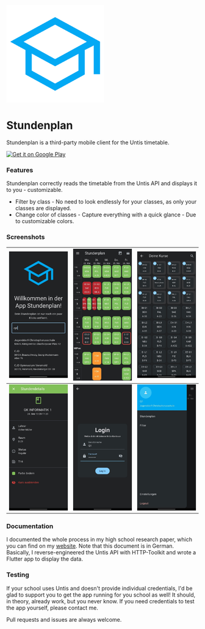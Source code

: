 <img src="https://raw.githubusercontent.com/Lasslos/your_schedule/main/assets/school_blue.png" alt="Icon" width="256">

# Stundenplan

Stundenplan is a third-party mobile client for the Untis timetable.

<a href="https://play.google.com/store/apps/details?id=eu.laslo_hauschild.your_schedule&utm_source=github&utm_campaign=badge"><img alt="Get it on Google Play" src="https://play.google.com/intl/en_us/badges/static/images/badges/en_badge_web_generic.png" height="80"/></a>

### Features

Stundenplan correctly reads the timetable from the Untis API and displays it to you - customizable.

- Filter by class - No need to look endlessly for your classes, as only your classes are displayed.
- Change color of classes - Capture everything with a quick glance - Due to customizable colors.

### Screenshots

| <img src="https://raw.githubusercontent.com/Lasslos/your_schedule/main/assets/store_listing/screenshots/1.jpg" alt="Screenshot 1"> | <img src="https://raw.githubusercontent.com/Lasslos/your_schedule/main/assets/store_listing/screenshots/2.jpg" alt="Screenshot 2"> | <img src="https://raw.githubusercontent.com/Lasslos/your_schedule/main/assets/store_listing/screenshots/3.jpg" alt="Screenshot 3"> |
|------------------------------------------------------------------------------------------------------------------------------------|------------------------------------------------------------------------------------------------------------------------------------|------------------------------------------------------------------------------------------------------------------------------------|
| <img src="https://raw.githubusercontent.com/Lasslos/your_schedule/main/assets/store_listing/screenshots/4.jpg" alt="Screenshot 4"> | <img src="https://raw.githubusercontent.com/Lasslos/your_schedule/main/assets/store_listing/screenshots/5.jpg" alt="Screenshot 5"> | <img src="https://raw.githubusercontent.com/Lasslos/your_schedule/main/assets/store_listing/screenshots/6.jpg" alt="Screenshot 6"> |

### Documentation

I documented the whole process in my high school research paper, which you can find on
my [website](https://laslo-hauschild.eu/facharbeit/Facharbeit.pdf).
Note that this document is in German. Basically, I reverse-engineered the Untis API with HTTP-Toolkit and wrote a
Flutter app to display the data.

### Testing

If your school uses Untis and doesn't provide individual credentials, I'd be glad to support you to get the app running
for you school as well!
It should, in theory, already work, but you never know. If you need credentials to test the app yourself, please contact
me.

Pull requests and issues are always welcome.
